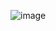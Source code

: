 ![image](https://user-images.githubusercontent.com/49836053/144822448-a249ea86-dad0-4d54-bbab-675dc468668e.png)
